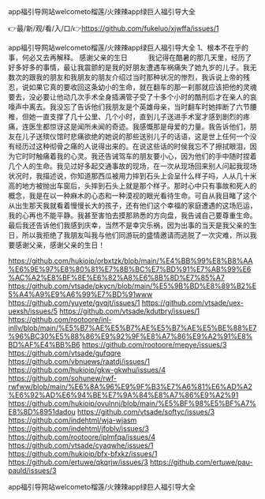 app福引导网站welcometo榴莲/火辣辣app绿巨人福引导大全

👉最/新/观/看/入/口/👉https://github.com/fukeluo/xjwffa/issues/1

app福引导网站welcometo榴莲/火辣辣app绿巨人福引导大全	1、根本不在乎的事，何必又去再解释。
感谢父亲的生日　　　我记得在酷暑的那几天里，经历了好多好多的事情，最让我震颤的是我的好朋友遭遇车祸痛失了她九岁的儿子。我无数次的跟我的朋友和我朋友的朋友介绍过当时那种状况的惨烈，我诉说上帝的残忍，说如果它真的要收回这条幼小的生命，就在翻车的那一刹那就应该把他的灵魂要去，没必要让他动几次手术全身插满管子受了十多个小时的酷刑后才在亲人的哀嚎声中离去。我没忘了告诉他们我朋友是个英雄母亲，当时翻车时她摔断了六节腰椎，但她一直支撑了几十公里、几个小时，直到儿子送进手术室才感到剧烈的疼痛，连医生都惊讶这是闻所未闻的奇迹。我感慨那是母爱的力量。我告诉他们，朋友在儿子送殡仪馆时悲痛欲绝的她说的那些送别儿子的话语，这是世上任何一个没有经历过这种彻骨之痛的人说得出来的。在说这些话的时侯我忘不了擦拭眼泪，因为它时时触痛着我的心灵。我还告诫驾车的朋友要小心，因为他们的手中随时捏着几个人的生命。我见过好多起交通事故的现场，在一次从现场回来别人问起我现场状况时，我描述说，你知道那西瓜被用力摔到石头上会呈什么样子吗，人从几十米高的地方被抛出车窗后，头摔到石头上就是那个样子。那时心中只有事故和死人的概念，我是在以一种麻木的心态和一种漠视的眼光看待生命。可自从我目睹了这个从出生那天我就看着慢慢长大的孩子，还有他们这个幸福的家庭遭遇的这场厄运，我的心再也不能平静。我甚至害怕去摸那熟悉的方向盘，我告诫自己要尊重生命。最后我还告诉他们我感到庆幸，当然不是幸灾乐祸，因为出事的当天是我父亲的生日，所以我拒绝了我朋友叫我与他们同游玩的盛情邀请而逃脱了一次灾难，所以我要感谢父亲，感谢父亲的生日！


https://github.com/hukioip/orbxtzk/blob/main/%E4%BB%99%E8%B8%AA%E6%9E%97%E8%80%81%E7%8B%BC%E7%BD%91%E7%AB%99%E6%AC%A2%E8%BF%8E%E6%82%A8%E6%8B%8D%E7%85%A7
https://github.com/vtsade/pkycn/blob/main/%E5%9B%BD%E8%89%B2%E5%A4%A9%E9%A6%99%E7%BD%91www
https://github.com/yuyete/gvqjt/issues/1
https://github.com/vtsade/uex-uexsh/issues/5
https://github.com/vtsade/kdutbry/issues/1
https://github.com/rootoore/inl-inllv/blob/main/%E5%B7%AE%E5%B7%AE%E5%B7%AE%E5%BE%88%E7%96%BC30%E5%88%86%E9%92%9F%E8%A7%86%E9%A2%91%E8%BD%AF%E4%BB%B6
https://github.com/rootoore/mepye/issues/3
https://github.com/vtsade/gufqqre
https://github.com/vbnuews/raatdj/issues/1
https://github.com/hukioip/gkw-gkwhu/issues/4
https://github.com/sohunew/rwf-rwfww/blob/main/%E6%8A%96%E9%9F%B3%E7%A6%81%E6%AD%A2%E6%92%AD%E6%94%BE%E7%9A%84%E8%A7%86%E9%A2%91
https://github.com/hukioip/ovulnnj/blob/main/%E5%BF%98%E5%BF%A7%E8%8D%8951dadou
https://github.com/vtsade/softyc/issues/3
https://github.com/indehtml/wja-wjasm
https://github.com/indehtml/jfoblv/issues/3
https://github.com/rootoore/iplmfqa/issues/4
https://github.com/vtsade/cyaqwhe/issues/1
https://github.com/hukioip/bfx-bfxkz/issues/1
https://github.com/ertuwe/qkqrjw/issues/3
https://github.com/ertuwe/pau-pauld/issues/3

app福引导网站welcometo榴莲/火辣辣app绿巨人福引导大全
